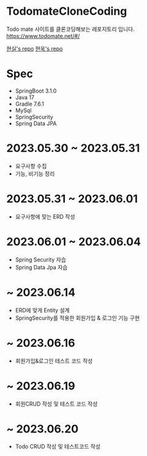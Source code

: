 # TodomateCloneCoding
Todo mate 사이트를 클론코딩해보는 레포지토리 입니다.
https://www.todomate.net/#/

[현실's repo](https://github.com/hsilnam/todomate)
[현욱's repo](https://github.com/Hyeon-Uk/MyTodoList)


# Spec
- SpringBoot 3.1.0
- Java 17
- Gradle 7.6.1
- MySql
- SpringSecurity
- Spring Data JPA

# 2023.05.30 ~ 2023.05.31
- 요구사항 수집
- 기능, 비기능 정리

# 2023.05.31 ~ 2023.06.01
- 요구사항에 맞는 ERD 작성

# 2023.06.01 ~ 2023.06.04
- Spring Security 자습
- Spring Data Jpa 자습

# ~ 2023.06.14
- ERD에 맞게 Entity 설계
- SpringSecurity를 적용한 회원가입 & 로그인 기능 구현

# ~ 2023.06.16
- 회원가입&로그인 테스트 코드 작성

# ~ 2023.06.19
- 회원CRUD 작성 및 테스트 코드 작성

# ~ 2023.06.20
- Todo CRUD 작성 및 테스트코드 작성

